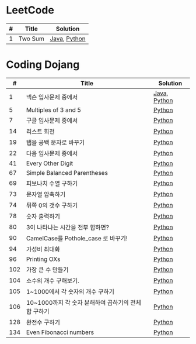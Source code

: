 LeetCode
=============
| # | Title | Solution |
|---| ----- | -------- |
|1|Two Sum|[Java](./java/src/leetcode/S1.java), [Python](./python/leetcode/S1.py)|


Coding Dojang
=============
| # | Title | Solution |
|---| ----- | -------- |
|1|넥슨 입사문제 중에서|[Java](./java/src/codingdojang/S1.java), [Python](./python/codingdojang/S1.py)|
|5|Multiples of 3 and 5|[Python](./python/codingdojang/S5.py)|
|7|구글 입사문제 중에서|[Python](./python/codingdojang/S7.py)|
|14|리스트 회전|[Python](./python/codingdojang/S14.py)|
|19|탭을 공백 문자로 바꾸기|[Python](./python/codingdojang/S19.py)|
|22|다음 입사문제 중에서|[Python](./python/codingdojang/S22.py)|
|41|Every Other Digit|[Python](./python/codingdojang/S41.py)|
|67|Simple Balanced Parentheses|[Python](./python/codingdojang/S67.py)|
|69|피보나치 수열 구하기|[Python](./python/codingdojang/S69.py)|
|73|문자열 압축하기|[Python](./python/codingdojang/S73.py)|
|74|뒤쪽 0의 갯수 구하기|[Python](./python/codingdojang/S74.py)|
|78|숫자 출력하기|[Python](./python/codingdojang/S78.py)|
|80|3이 나타나는 시간을 전부 합하면?|[Python](./python/codingdojang/S80.py)|
|90|CamelCase를 Pothole_case 로 바꾸기!|[Python](./python/codingdojang/S90.py)|
|94|가성비 최대화|[Python](./python/codingdojang/S94.py)|
|96|Printing OXs|[Python](./python/codingdojang/S96.py)|
|102|가장 큰 수 만들기|[Python](./python/codingdojang/S102.py)|
|104|소수의 개수 구해보기.|[Python](./python/codingdojang/S104.py)|
|105|1~1000에서 각 숫자의 개수 구하기|[Python](./python/codingdojang/S105.py)|
|106|10~1000까지 각 숫자 분해하여 곱하기의 전체 합 구하기|[Python](./python/codingdojang/S106.py)|
|128|완전수 구하기|[Python](./python/codingdojang/S128.py)|
|134|Even Fibonacci numbers|[Python](./python/codingdojang/S134.py)|
